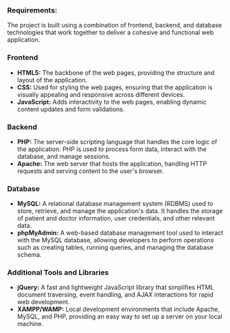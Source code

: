 ### Requirements:
The project is built using a combination of frontend, backend, and database technologies that work together to deliver a cohesive and functional web application.
### Frontend
- __HTML5:__ The backbone of the web pages, providing the structure and layout of the application.
- __CSS:__ Used for styling the web pages, ensuring that the application is visually appealing and responsive across different devices.
- __JavaScript:__ Adds interactivity to the web pages, enabling dynamic content updates and form validations.
### Backend
- __PHP:__ The server-side scripting language that handles the core logic of the application. PHP is used to process form data, interact with the database, and manage sessions.
- __Apache:__ The web server that hosts the application, handling HTTP requests and serving content to the user's browser.
### Database
- __MySQL:__ A relational database management system (RDBMS) used to store, retrieve, and manage the application's data. It handles the storage of patient and doctor information, user credentials, and other relevant data.
- __phpMyAdmin:__ A web-based database management tool used to interact with the MySQL database, allowing developers to perform operations such as creating tables, running queries, and managing the database schema.
### Additional Tools and Libraries
- __jQuery:__ A fast and lightweight JavaScript library that simplifies HTML document traversing, event handling, and AJAX interactions for rapid web development.
- __XAMPP/WAMP:__ Local development environments that include Apache, MySQL, and PHP, providing an easy way to set up a server on your local machine.
